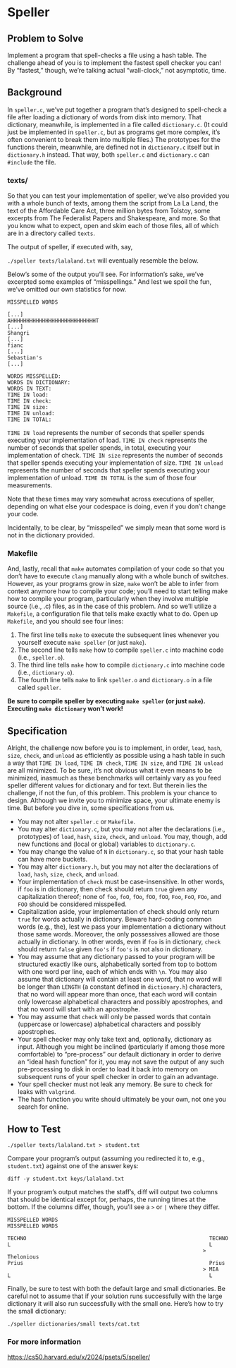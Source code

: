 # Speller
## Problem to Solve
Implement a program that spell-checks a file using a hash table.
The challenge ahead of you is to implement the fastest spell checker you can! By “fastest,” though, we’re talking actual “wall-clock,” not asymptotic, time.

## Background
In ```speller.c```, we’ve put together a program that’s designed to spell-check a file after loading a dictionary of words from disk into memory. That dictionary, meanwhile, is implemented in a file called ```dictionary.c```. (It could just be implemented in ```speller.c```, but as programs get more complex, it’s often convenient to break them into multiple files.) The prototypes for the functions therein, meanwhile, are defined not in ```dictionary.c``` itself but in ```dictionary.h``` instead. That way, both ```speller.c``` and ```dictionary.c``` can ```#include``` the file. 

### texts/
So that you can test your implementation of speller, we’ve also provided you with a whole bunch of texts, among them the script from La La Land, the text of the Affordable Care Act, three million bytes from Tolstoy, some excerpts from The Federalist Papers and Shakespeare, and more. So that you know what to expect, open and skim each of those files, all of which are in a directory called ```texts```.

The output of speller, if executed with, say,

```./speller texts/lalaland.txt```
will eventually resemble the below.

Below’s some of the output you’ll see. For information’s sake, we’ve excerpted some examples of “misspellings.” And lest we spoil the fun, we’ve omitted our own statistics for now.
```
MISSPELLED WORDS

[...]
AHHHHHHHHHHHHHHHHHHHHHHHHHHHT
[...]
Shangri
[...]
fianc
[...]
Sebastian's
[...]

WORDS MISSPELLED:
WORDS IN DICTIONARY:
WORDS IN TEXT:
TIME IN load:
TIME IN check:
TIME IN size:
TIME IN unload:
TIME IN TOTAL:
```
```TIME IN load``` represents the number of seconds that speller spends executing your implementation of load. ```TIME IN check``` represents the number of seconds that speller spends, in total, executing your implementation of check. ```TIME IN size``` represents the number of seconds that speller spends executing your implementation of size. ```TIME IN unload``` represents the number of seconds that speller spends executing your implementation of unload. ```TIME IN TOTAL``` is the sum of those four measurements.

Note that these times may vary somewhat across executions of speller, depending on what else your codespace is doing, even if you don’t change your code.

Incidentally, to be clear, by “misspelled” we simply mean that some word is not in the dictionary provided.

### Makefile
And, lastly, recall that ```make``` automates compilation of your code so that you don’t have to execute ```clang``` manually along with a whole bunch of switches. However, as your programs grow in size, ```make``` won’t be able to infer from context anymore how to compile your code; you’ll need to start telling make how to compile your program, particularly when they involve multiple source (i.e., .c) files, as in the case of this problem. And so we’ll utilize a ```Makefile```, a configuration file that tells make exactly what to do. Open up ```Makefile```, and you should see four lines:

1. The first line tells ```make``` to execute the subsequent lines whenever you yourself execute ```make speller``` (or just ```make```).
2. The second line tells ```make``` how to compile ```speller.c``` into machine code (i.e., ```speller.o```).
3. The third line tells ```make``` how to compile ```dictionary.c``` into machine code (i.e., ```dictionary.o```).
4. The fourth line tells ```make``` to link ```speller.o``` and ```dictionary.o``` in a file called ```speller```.
   
**Be sure to compile speller by executing ```make speller``` (or just ```make```). Executing ```make dictionary``` won’t work!**

## Specification
Alright, the challenge now before you is to implement, in order, ```load```, ```hash```, ```size```, ```check```, and ```unload``` as efficiently as possible using a hash table in such a way that ```TIME IN load```, ```TIME IN check```, ```TIME IN size```, and ```TIME IN unload``` are all minimized. To be sure, it’s not obvious what it even means to be minimized, inasmuch as these benchmarks will certainly vary as you feed speller different values for dictionary and for text. But therein lies the challenge, if not the fun, of this problem. This problem is your chance to design. Although we invite you to minimize space, your ultimate enemy is time. But before you dive in, some specifications from us.

- You may not alter ```speller.c``` or ```Makefile```.
- You may alter ```dictionary.c```, but you may not alter the declarations (i.e., prototypes) of ```load```, ```hash```, ```size```, ```check```, and ```unload```. You may, though, add new functions and (local or global) variables to ```dictionary.c```.
- You may change the value of ```N``` in ```dictionary.c```, so that your hash table can have more buckets.
- You may alter ```dictionary.h```, but you may not alter the declarations of ```load```, ```hash```, ```size```, ```check```, and ```unload```.
- Your implementation of ```check``` must be case-insensitive. In other words, if ```foo``` is in dictionary, then check should return ```true``` given any capitalization thereof; none of ```foo```, ```foO```, ```fOo```, ```fOO```, ```fOO```, ```Foo```, ```FoO```, ```FOo```, and ```FOO``` should be considered misspelled.
- Capitalization aside, your implementation of check should only return ```true``` for words actually in dictionary. Beware hard-coding common words (e.g., the), lest we pass your implementation a dictionary without those same words. Moreover, the only possessives allowed are those actually in dictionary. In other words, even if ```foo``` is in dictionary, ```check``` should return ```false``` given ```foo's``` if ```foo's``` is not also in dictionary.
- You may assume that any dictionary passed to your program will be structured exactly like ours, alphabetically sorted from top to bottom with one word per line, each of which ends with ```\n```. You may also assume that dictionary will contain at least one word, that no word will be longer than ```LENGTH``` (a constant defined in ```dictionary.h```) characters, that no word will appear more than once, that each word will contain only lowercase alphabetical characters and possibly apostrophes, and that no word will start with an apostrophe.
- You may assume that ```check``` will only be passed words that contain (uppercase or lowercase) alphabetical characters and possibly apostrophes.
- Your spell checker may only take text and, optionally, dictionary as input. Although you might be inclined (particularly if among those more comfortable) to “pre-process” our default dictionary in order to derive an “ideal hash function” for it, you may not save the output of any such pre-processing to disk in order to load it back into memory on subsequent runs of your spell checker in order to gain an advantage.
- Your spell checker must not leak any memory. Be sure to check for leaks with ```valgrind```.
- The hash function you write should ultimately be your own, not one you search for online.

## How to Test
```
./speller texts/lalaland.txt > student.txt
```
Compare your program’s output (assuming you redirected it to, e.g., ```student.txt```) against one of the answer keys:
```
diff -y student.txt keys/lalaland.txt
```
If your program’s output matches the staff’s, diff will output two columns that should be identical except for, perhaps, the running times at the bottom. If the columns differ, though, you’ll see a ```>``` or ```|``` where they differ. 
```
MISSPELLED WORDS                                                MISSPELLED WORDS

TECHNO                                                          TECHNO
L                                                               L
                                                              > Thelonious
Prius                                                           Prius
                                                              > MIA
L                                                               L
```
Finally, be sure to test with both the default large and small dictionaries. Be careful not to assume that if your solution runs successfully with the large dictionary it will also run successfully with the small one. Here’s how to try the small dictionary:
```
./speller dictionaries/small texts/cat.txt
```
### For more information
https://cs50.harvard.edu/x/2024/psets/5/speller/
